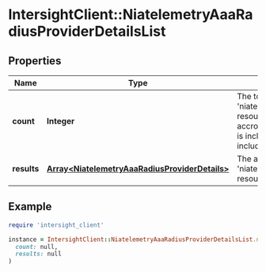 # IntersightClient::NiatelemetryAaaRadiusProviderDetailsList

## Properties

| Name | Type | Description | Notes |
| ---- | ---- | ----------- | ----- |
| **count** | **Integer** | The total number of &#39;niatelemetry.AaaRadiusProviderDetails&#39; resources matching the request, accross all pages. The &#39;Count&#39; attribute is included when the HTTP GET request includes the &#39;$inlinecount&#39; parameter. | [optional] |
| **results** | [**Array&lt;NiatelemetryAaaRadiusProviderDetails&gt;**](NiatelemetryAaaRadiusProviderDetails.md) | The array of &#39;niatelemetry.AaaRadiusProviderDetails&#39; resources matching the request. | [optional] |

## Example

```ruby
require 'intersight_client'

instance = IntersightClient::NiatelemetryAaaRadiusProviderDetailsList.new(
  count: null,
  results: null
)
```


